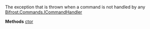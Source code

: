 The exception that is thrown when a command is not handled by any [Bifrost.Commands.ICommandHandler](Bifrost.Commands.ICommandHandler)

**Methods**
[ctor](Bifrost.Commands.UnhandledCommandException.ctor)
